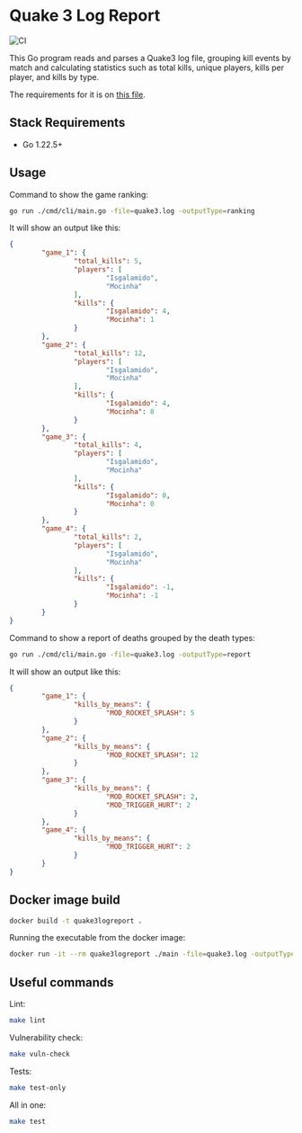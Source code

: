 # Quake 3 Log Report

![CI](https://github.com/cristiano-pacheco/quake3-log-report/actions/workflows/go.yml/badge.svg)

This Go program reads and parses a Quake3 log file, grouping kill events by match and calculating statistics such as total kills, unique players, kills per player, and kills by type.

The requirements for it is on [this file](docs/requirements.md).

## Stack Requirements
- Go 1.22.5+

## Usage

Command to show the game ranking:
```bash
go run ./cmd/cli/main.go -file=quake3.log -outputType=ranking
```

It will show an output like this:
```json
{
        "game_1": {
                "total_kills": 5,
                "players": [
                        "Isgalamido",
                        "Mocinha"
                ],
                "kills": {
                        "Isgalamido": 4,
                        "Mocinha": 1
                }
        },
        "game_2": {
                "total_kills": 12,
                "players": [
                        "Isgalamido",
                        "Mocinha"
                ],
                "kills": {
                        "Isgalamido": 4,
                        "Mocinha": 8
                }
        },
        "game_3": {
                "total_kills": 4,
                "players": [
                        "Isgalamido",
                        "Mocinha"
                ],
                "kills": {
                        "Isgalamido": 0,
                        "Mocinha": 0
                }
        },
        "game_4": {
                "total_kills": 2,
                "players": [
                        "Isgalamido",
                        "Mocinha"
                ],
                "kills": {
                        "Isgalamido": -1,
                        "Mocinha": -1
                }
        }
}
```

Command to show a report of deaths grouped by the death types:
```bash
go run ./cmd/cli/main.go -file=quake3.log -outputType=report
```

It will show an output like this:
```json
{
        "game_1": {
                "kills_by_means": {
                        "MOD_ROCKET_SPLASH": 5
                }
        },
        "game_2": {
                "kills_by_means": {
                        "MOD_ROCKET_SPLASH": 12
                }
        },
        "game_3": {
                "kills_by_means": {
                        "MOD_ROCKET_SPLASH": 2,
                        "MOD_TRIGGER_HURT": 2
                }
        },
        "game_4": {
                "kills_by_means": {
                        "MOD_TRIGGER_HURT": 2
                }
        }
}
```

## Docker image build

```bash
docker build -t quake3logreport .
```

Running the executable from the docker image:
```bash
docker run -it --rm quake3logreport ./main -file=quake3.log -outputType=ranking
```

## Useful commands

Lint:

```bash
make lint
```

Vulnerability check:

```bash
make vuln-check
```

Tests:
```bash
make test-only
```

All in one:

```bash
make test
```
